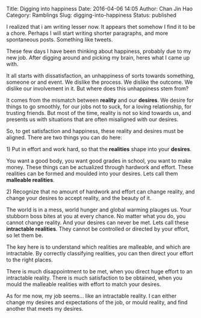 Title: Digging into happiness
Date: 2016-04-06 14:05
Author: Chan Jin Hao
Category: Ramblings
Slug: digging-into-happiness
Status: published

I realized that i am writing lesser now. lt appears thet somehow I find it to be a chore. Perhaps I will start writing shorter paragraphs, and more spontaneous posts. Something like tweets.

These few days I have been thinking about happiness, probably due to my new job. After digging around and picking my brain, heres what I came up with.

It all starts with dissatisfaction, an unhappiness of sorts towards something, someone or and event. We dislike the process. We dislike the outcome. We dislike our involvement in it. But where does this unhappiness stem from?

It comes from the mismatch between **reality** and our **desires**. We desire for things to go smoothly, for our jobs not to suck, for a loving relationship, for trusting friends. But most of the time, reality is not so kind towards us, and presents us with situations that are often misaligned with our desires.

So, to get satisfaction and happiness, these reality and desires must be aligned. There are two things you can do here:

1\) Put in effort and work hard, so that the **realities** shape into your **desires**.

You want a good body, you want good grades in school, you want to make money. These things can be actualized through hardwork and effort. These realities can be formed and moulded into your desires. Lets call them **malleable realities**.

2\) Recognize that no amount of hardwork and effort can change reality, and change your desires to accept reality, and the beauty of it.

The world is in a mess, world hunger and global warming plauges us. Your stubborn boss bites at you at every chance. No matter what you do, you cannot change reality. And your desires can never be met. Lets call these **intractable realities**. They cannot be controlled or directed by your effort, so let them be.

The key here is to understand which realities are malleable, and which are intractable. By correctly classifying realities, you can then direct your effort to the right places.

There is much disappointment to be met, when you direct huge effort to an intractable reality. There is much satisfaction to be obtained, when you mould the malleable realities with effort to match your desires.

As for me now, my job seems... like an intractable reality. I can either change my desires and expectations of the job, or mould reality, and find another that meets my desires.
